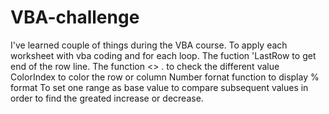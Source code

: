 # VBA-challenge
I've learned couple of things during the VBA course. 
To apply each worksheet with vba coding and for each loop.
The fuction 'LastRow to get end of the row line.
The function <> . to check the different value
ColorIndex to color the row or column
Number fornat function to display % format
To set one range as base value to compare subsequent values in order to find the greated increase or decrease.

